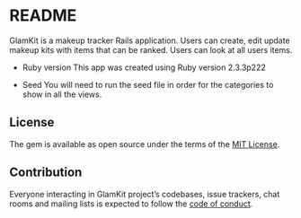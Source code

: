 # README

GlamKit is a makeup tracker Rails application. Users can create, edit update makeup kits with items that can be ranked. Users can look at all users items.


* Ruby version
This app was created using Ruby version 2.3.3p222

* Seed
You will need to run the seed file in order for the categories to show in all the views.

## License
The gem is available as open source under the terms of the [MIT License](http://opensource.org/licenses/MIT).

## Contribution
Everyone interacting in GlamKit project’s codebases, issue trackers, chat rooms and mailing lists is expected to follow the [code of conduct](https://github.com/arwehrman/glam-kit/blob/master/CODE_OF_CONDUCT.md).
